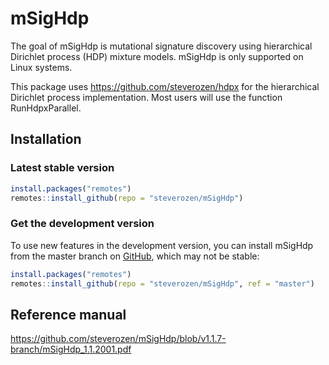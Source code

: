 
# mSigHdp

The goal of mSigHdp is mutational signature discovery using 
hierarchical Dirichlet process (HDP) mixture models. mSigHdp
is only supported on Linux systems. 

This package uses https://github.com/steverozen/hdpx for the
hierarchical Dirichlet process implementation. Most users
will use the function RunHdpxParallel.

## Installation

### Latest stable version

``` r
install.packages("remotes")
remotes::install_github(repo = "steverozen/mSigHdp")
```

### Get the development version

To use new features in the development version, you can install mSigHdp
from the master branch on [GitHub](https://github.com/), which may not
be stable:

``` r
install.packages("remotes")
remotes::install_github(repo = "steverozen/mSigHdp", ref = "master")
```

## Reference manual

<https://github.com/steverozen/mSigHdp/blob/v1.1.7-branch/mSigHdp_1.1.2001.pdf>
